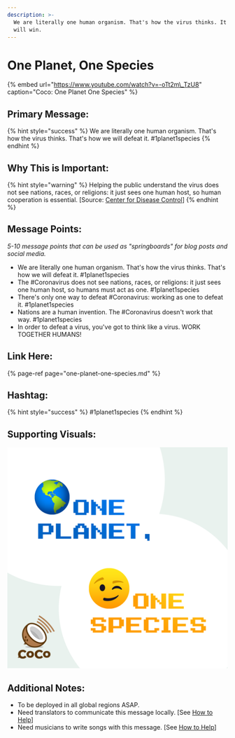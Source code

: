 ```yaml
---
description: >-
  We are literally one human organism. That's how the virus thinks. It's how we
  will win.
---
```


# One Planet, One Species

{% embed url="https://www.youtube.com/watch?v=-oTt2m\_TzU8" caption="Coco: One Planet One Species" %}

## Primary Message:

{% hint style="success" %}
We are literally one human organism. That's how the virus thinks. That's how we will defeat it. \#1planet1species
{% endhint %}

## Why This is Important:

{% hint style="warning" %}
Helping the public understand the virus does not see nations, races, or religions: it just sees one human host, so human cooperation is essential. \[Source: [Center for Disease Control](https://www.cdc.gov/flu/pandemic-resources/pdf/pandemic-influenza-strategy-2005.pdf)\]
{% endhint %}

## Message Points:

_5-10 message points that can be used as "springboards" for blog posts and social media._

* We are literally one human organism. That's how the virus thinks. That's how we will defeat it. \#1planet1species
* The \#Coronavirus does not see nations, races, or religions: it just sees one human host, so humans must act as one. \#1planet1species
* There's only one way to defeat \#Coronavirus: working as one to defeat it. \#1planet1species
* Nations are a human invention. The \#Coronavirus doesn't work that way. \#1planet1species
* In order to defeat a virus, you've got to think like a virus. WORK TOGETHER HUMANS!

## Link Here:

{% page-ref page="one-planet-one-species.md" %}

## Hashtag:

{% hint style="success" %}
\#1planet1species
{% endhint %}

## Supporting Visuals:

![](../.gitbook/assets/1planet-1species.png)

## Additional Notes:

* To be deployed in all global regions ASAP.
* Need translators to communicate this message locally. \[See [How to Help](../how-to-help.md)\]
* Need musicians to write songs with this message. \[See [How to Help](../how-to-help.md)\]

